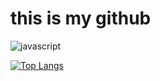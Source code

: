 # this is my github

![javascript](https://img.shields.io/badge/java-%23FFA500.svg?style=for-the-badge&logo=java&logoColor=white)



[![Top Langs](https://github-readme-stats.vercel.app/api/top-langs/?username=paan1&layout=compact)](https://github.com/paan1/github-readme-stats)




